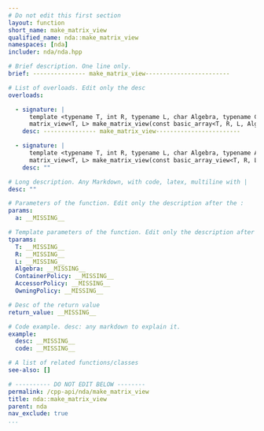 ```yaml
---
# Do not edit this first section
layout: function
short_name: make_matrix_view
qualified_name: nda::make_matrix_view
namespaces: [nda]
includer: nda/nda.hpp

# Brief description. One line only.
brief: --------------- make_matrix_view------------------------

# List of overloads. Edit only the desc
overloads:

  - signature: |
      template <typename T, int R, typename L, char Algebra, typename ContainerPolicy>
      matrix_view<T, L> make_matrix_view(const basic_array<T, R, L, Algebra, ContainerPolicy> & a)
    desc: --------------- make_matrix_view------------------------

  - signature: |
      template <typename T, int R, typename L, char Algebra, typename AccessorPolicy, typename OwningPolicy>
      matrix_view<T, L> make_matrix_view(const basic_array_view<T, R, L, Algebra, AccessorPolicy, OwningPolicy> & a)
    desc: ""

# Long description. Any Markdown, with code, latex, multiline with |
desc: ""

# Parameters of the function. Edit only the description after the :
params:
  a: __MISSING__

# Template parameters of the function. Edit only the description after the :
tparams:
  T: __MISSING__
  R: __MISSING__
  L: __MISSING__
  Algebra: __MISSING__
  ContainerPolicy: __MISSING__
  AccessorPolicy: __MISSING__
  OwningPolicy: __MISSING__

# Desc of the return value
return_value: __MISSING__

# Code example. desc: any markdown to explain it.
example:
  desc: __MISSING__
  code: __MISSING__

# A list of related functions/classes
see-also: []

# ---------- DO NOT EDIT BELOW --------
permalink: /cpp-api/nda/make_matrix_view
title: nda::make_matrix_view
parent: nda
nav_exclude: true
...
```


